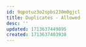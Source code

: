 ```yaml
---
id: 9qpotuz3o2spbs230m0gjcl
title: Duplicates - Allowed
desc: ''
updated: 1713637449895
created: 1713637403938
---
```

